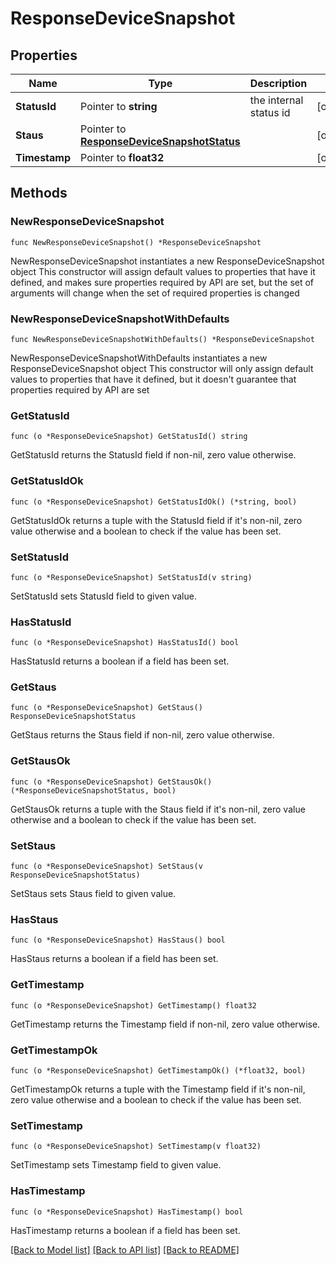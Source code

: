 # ResponseDeviceSnapshot

## Properties

Name | Type | Description | Notes
------------ | ------------- | ------------- | -------------
**StatusId** | Pointer to **string** | the internal status id | [optional] 
**Staus** | Pointer to [**ResponseDeviceSnapshotStatus**](ResponseDeviceSnapshotStatus.md) |  | [optional] 
**Timestamp** | Pointer to **float32** |  | [optional] 

## Methods

### NewResponseDeviceSnapshot

`func NewResponseDeviceSnapshot() *ResponseDeviceSnapshot`

NewResponseDeviceSnapshot instantiates a new ResponseDeviceSnapshot object
This constructor will assign default values to properties that have it defined,
and makes sure properties required by API are set, but the set of arguments
will change when the set of required properties is changed

### NewResponseDeviceSnapshotWithDefaults

`func NewResponseDeviceSnapshotWithDefaults() *ResponseDeviceSnapshot`

NewResponseDeviceSnapshotWithDefaults instantiates a new ResponseDeviceSnapshot object
This constructor will only assign default values to properties that have it defined,
but it doesn't guarantee that properties required by API are set

### GetStatusId

`func (o *ResponseDeviceSnapshot) GetStatusId() string`

GetStatusId returns the StatusId field if non-nil, zero value otherwise.

### GetStatusIdOk

`func (o *ResponseDeviceSnapshot) GetStatusIdOk() (*string, bool)`

GetStatusIdOk returns a tuple with the StatusId field if it's non-nil, zero value otherwise
and a boolean to check if the value has been set.

### SetStatusId

`func (o *ResponseDeviceSnapshot) SetStatusId(v string)`

SetStatusId sets StatusId field to given value.

### HasStatusId

`func (o *ResponseDeviceSnapshot) HasStatusId() bool`

HasStatusId returns a boolean if a field has been set.

### GetStaus

`func (o *ResponseDeviceSnapshot) GetStaus() ResponseDeviceSnapshotStatus`

GetStaus returns the Staus field if non-nil, zero value otherwise.

### GetStausOk

`func (o *ResponseDeviceSnapshot) GetStausOk() (*ResponseDeviceSnapshotStatus, bool)`

GetStausOk returns a tuple with the Staus field if it's non-nil, zero value otherwise
and a boolean to check if the value has been set.

### SetStaus

`func (o *ResponseDeviceSnapshot) SetStaus(v ResponseDeviceSnapshotStatus)`

SetStaus sets Staus field to given value.

### HasStaus

`func (o *ResponseDeviceSnapshot) HasStaus() bool`

HasStaus returns a boolean if a field has been set.

### GetTimestamp

`func (o *ResponseDeviceSnapshot) GetTimestamp() float32`

GetTimestamp returns the Timestamp field if non-nil, zero value otherwise.

### GetTimestampOk

`func (o *ResponseDeviceSnapshot) GetTimestampOk() (*float32, bool)`

GetTimestampOk returns a tuple with the Timestamp field if it's non-nil, zero value otherwise
and a boolean to check if the value has been set.

### SetTimestamp

`func (o *ResponseDeviceSnapshot) SetTimestamp(v float32)`

SetTimestamp sets Timestamp field to given value.

### HasTimestamp

`func (o *ResponseDeviceSnapshot) HasTimestamp() bool`

HasTimestamp returns a boolean if a field has been set.


[[Back to Model list]](../README.md#documentation-for-models) [[Back to API list]](../README.md#documentation-for-api-endpoints) [[Back to README]](../README.md)


